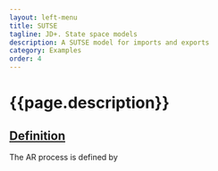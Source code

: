 ```yaml
---
layout: left-menu
title: SUTSE
tagline: JD+. State space models
description: A SUTSE model for imports and exports
category: Examples
order: 4
---
```

# {{page.description}}


## [Definition](../rpackage/foreignTrade.html) 
The AR process is defined by